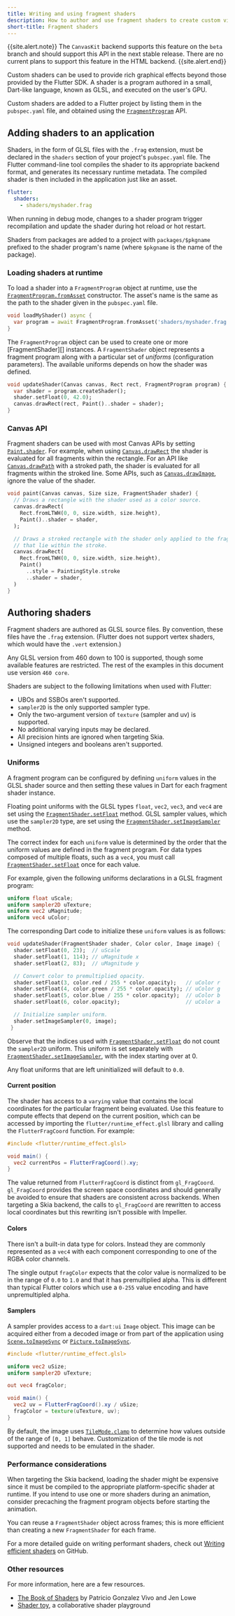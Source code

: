 ```yaml
---
title: Writing and using fragment shaders
description: How to author and use fragment shaders to create custom visual effects in your Flutter app.
short-title: Fragment shaders
---
```


{{site.alert.note}}
  The `CanvasKit` backend supports this feature on the `beta` branch
  and should support this API in the next stable release.
  There are no current plans to support this feature in the HTML backend.
{{site.alert.end}}

Custom shaders can be used to provide rich graphical effects
beyond those provided by the Flutter SDK.
A shader is a program authored in a small, Dart-like language,
known as GLSL,
and executed on the user's GPU.

Custom shaders are added to a Flutter project
by listing them in the `pubspec.yaml` file,
and obtained using the [`FragmentProgram`][] API.

[`FragmentProgram`]: {{site.api}}/flutter/dart-ui/FragmentProgram-class.html

## Adding shaders to an application

Shaders, in the form of GLSL files with the `.frag` extension,
must be declared in the `shaders` section of your project's `pubspec.yaml` file.
The Flutter command-line tool compiles the shader to its appropriate backend format,
and generates its necessary runtime metadata.
The compiled shader is then included in the application just like an asset.

```yaml
flutter:
  shaders:
    - shaders/myshader.frag
```

When running in debug mode,
changes to a shader program trigger recompilation
and update the shader during hot reload or hot restart.

Shaders from packages are added to a project
with `packages/$pkgname` prefixed to the shader program's name
(where `$pkgname` is the name of the package).

### Loading shaders at runtime

To load a shader into a `FragmentProgram` object at runtime,
use the [`FragmentProgram.fromAsset`][] constructor.
The asset's name is the same as the path to the shader given in the `pubspec.yaml` file.

[`FragmentProgram.fromAsset`]: {{site.api}}/flutter/dart-ui/FragmentProgram/fromAsset.html

```dart
void loadMyShader() async {
  var program = await FragmentProgram.fromAsset('shaders/myshader.frag');
}
```

The `FragmentProgram` object can be used to create one or more [FragmentShader][] instances.
A `FragmentShader` object represents a fragment program
along with a particular set of _uniforms_ (configuration parameters).
The available uniforms depends on how the shader was defined.

[`FragmentShader`]: {{site.api}}/flutter/dart-ui/FragmentShader-class.html

```dart
void updateShader(Canvas canvas, Rect rect, FragmentProgram program) {
  var shader = program.createShader();
  shader.setFloat(0, 42.0);
  canvas.drawRect(rect, Paint()..shader = shader);
}
```

### Canvas API

Fragment shaders can be used with most Canvas APIs by setting [`Paint.shader`][].
For example, when using [`Canvas.drawRect`][] the shader is evaluated for all
fragments within the rectangle. For an API like [`Canvas.drawPath`][] with a
stroked path, the shader is evaluated for all fragments within the stroked
line. Some APIs, such as [`Canvas.drawImage`][], ignore the value of the shader.

[`Canvas.drawImage`]:  {{site.api}}/flutter/dart-ui/Canvas/drawImage.html
[`Canvas.drawRect`]:    {{site.api}}/flutter/dart-ui/Canvas/drawRect.html
[`Canvas.drawPath`]:    {{site.api}}/flutter/dart-ui/Canvas/drawPath.html
[`Paint.shader`]:          {{site.api}}/flutter/dart-ui/Paint/shader.html

```dart
void paint(Canvas canvas, Size size, FragmentShader shader) {
  // Draws a rectangle with the shader used as a color source.
  canvas.drawRect(
    Rect.fromLTWH(0, 0, size.width, size.height),
    Paint()..shader = shader,
  );

  // Draws a stroked rectangle with the shader only applied to the fragments
  // that lie within the stroke.
  canvas.drawRect(
    Rect.fromLTWH(0, 0, size.width, size.height),
    Paint()
      ..style = PaintingStyle.stroke
      ..shader = shader,
  )
}

```

## Authoring shaders

Fragment shaders are authored as GLSL source files.
By convention, these files have the `.frag` extension.
(Flutter does not support vertex shaders, which would have the `.vert` extension.)

Any GLSL version from 460 down to 100 is supported,
though some available features are restricted.
The rest of the examples in this document use version `460 core`.

Shaders are subject to the following limitations when used with Flutter:

* UBOs and SSBOs aren't supported.
* `sampler2D` is the only supported sampler type.
* Only the two-argument version of `texture` (sampler and uv) is supported.
* No additional varying inputs may be declared.
* All precision hints are ignored when targeting Skia.
* Unsigned integers and booleans aren't supported.

### Uniforms

A fragment program can be configured by defining `uniform` values in the GLSL shader source
and then setting these values in Dart for each fragment shader instance.

Floating point uniforms with the GLSL types
`float`, `vec2`, `vec3`, and `vec4`
are set using the [`FragmentShader.setFloat`][] method.
GLSL sampler values, which use the `sampler2D` type,
are set using the [`FragmentShader.setImageSampler`][] method.

The correct index for each `uniform` value is determined by the order
that the uniform values are defined in the fragment program.
For data types composed of multiple floats, such as a `vec4`,
you must call [`FragmentShader.setFloat`][] once for each value.

[`FragmentShader.setFloat`]: https://master-api.flutter.dev/flutter/dart-ui/FragmentShader/setFloat.html
[`FragmentShader.setImageSampler`]: https://master-api.flutter.dev/flutter/dart-ui/FragmentShader/setImageSampler.html

For example, given the following uniforms declarations in a GLSL fragment program:

```glsl
uniform float uScale;
uniform sampler2D uTexture;
uniform vec2 uMagnitude;
uniform vec4 uColor;
```

The corresponding Dart code to initialize these `uniform` values is as follows:

```dart
void updateShader(FragmentShader shader, Color color, Image image) {
  shader.setFloat(0, 23);  // uScale
  shader.setFloat(1, 114); // uMagnitude x
  shader.setFloat(2, 83);  // uMagnitude y

  // Convert color to premultiplied opacity.
  shader.setFloat(3, color.red / 255 * color.opacity);   // uColor r
  shader.setFloat(4, color.green / 255 * color.opacity); // uColor g
  shader.setFloat(5, color.blue / 255 * color.opacity);  // uColor b
  shader.setFloat(6, color.opacity);                     // uColor a

  // Initialize sampler uniform.
  shader.setImageSampler(0, image);
 }
 ```

Observe that the indices used with [`FragmentShader.setFloat`][]
do not count the `sampler2D` uniform.
This uniform is set separately with [`FragmentShader.setImageSampler`][],
with the index starting over at 0.

Any float uniforms that are left uninitialized will default to `0.0`.

#### Current position

The shader has access to a `varying` value that contains the local coordinates for
the particular fragment being evaluated. Use this feature to compute
effects that depend on the current position, which can be accessed by
importing the `flutter/runtime_effect.glsl` library and calling the
`FlutterFragCoord` function. For example:

```glsl
#include <flutter/runtime_effect.glsl>

void main() {
  vec2 currentPos = FlutterFragCoord().xy;
}
```

The value returned from `FlutterFragCoord` is distinct from `gl_FragCoord`.
`gl_FragCoord` provides the screen space coordinates and should generally be
avoided to ensure that shaders are consistent across backends. When targeting a
Skia backend, the calls to `gl_FragCoord` are rewritten to access local
coordinates but this rewriting isn't possible with Impeller.

#### Colors

There isn't a built-in data type for colors. Instead they are commonly
represented as a `vec4` with each component corresponding to one of the RGBA
color channels.

The single output `fragColor` expects that the color value is normalized to be
in the range of `0.0` to `1.0` and that it has premultiplied alpha. This is
different than typical Flutter colors which use a `0-255` value encoding and
have unpremultipled alpha.

#### Samplers

A sampler provides access to a `dart:ui` `Image` object.
This image can be acquired either from a decoded image
or from part of the application using
[`Scene.toImageSync`][] or [`Picture.toImageSync`][].

[`Picture.toImageSync`]: https://master-api.flutter.dev/flutter/dart-ui/Picture/toImageSync.html
[`Scene.toImageSync`]: https://master-api.flutter.dev/flutter/dart-ui/Scene/toImageSync.html

```glsl
#include <flutter/runtime_effect.glsl>

uniform vec2 uSize;
uniform sampler2D uTexture;

out vec4 fragColor;

void main() {
  vec2 uv = FlutterFragCoord().xy / uSize;
  fragColor = texture(uTexture, uv);
}
```

By default, the image uses [`TileMode.clamp`][] to determine how values outside
of the range of `[0, 1]` behave. Customization of the tile mode is not
supported and needs to be emulated in the shader.

[`TileMode.clamp`]: https://master-api.flutter.dev/flutter/dart-ui/TileMode.html

### Performance considerations

When targeting the Skia backend, loading the shader might be expensive since it
must be compiled to the appropriate platform-specific shader at runtime. If you
intend to use one or more shaders during an animation, consider precaching the
fragment program objects before starting the animation.

You can reuse a `FragmentShader` object across frames;
this is more efficient than creating a new `FragmentShader` for each frame.

For a more detailed guide on writing performant shaders,
check out [Writing efficient shaders][] on GitHub.

[Shader compilation jank]: {{site.url}}/perf/shader
[Writing efficient shaders]: {{site.github}}/flutter/engine/blob/main/impeller/docs/shader_optimization.md

### Other resources

For more information, here are a few resources.

* [The Book of Shaders][] by Patricio Gonzalez Vivo and Jen Lowe
* [Shader toy][], a collaborative shader playground

[Shader toy]: https://www.shadertoy.com/
[The Book of Shaders]: https://thebookofshaders.com/

